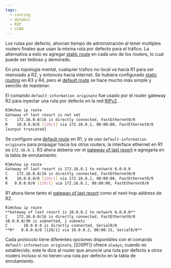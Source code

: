 ```yaml
---
tags:
  - routing
  - dynamic
  - RIP
  - CCNA
---
```


Los rutas por defecto, ahorran tiempo de administración al tener multiples routers finales que usan la misma ruta por defecto para el tráfico. La alternativa a esto es agregar [static route](static%20routing.md) en cada uno de los routers, lo cual puede ser tedioso y demorado. 

En una topologia mental, cualquier trafico no local va hacia R1 para ser reenviado a R2, y entonces hacia internet. Se hubiera configurado [static routing](static%20routing.md) en R3 y R4, pero el [default route](default%20routes%20for%20RIPv2.md) se hace mucho más simple y sencillo de mantener. 

El comando `default-information originate` fue usado por el router gateway R2 para inyectar una ruta por defecto en la red [RIPv2](RIP/RIPv2.md) .

``` bash
R3#show ip route
Gateway of last resort is not set
C    172.16.0.0/16 is directly connected, FastEthernet0/0
R    10.0.0.0/8 [120/1] via 172.16.0.1, 00:00:00, FastEthernet0/0
[output truncated]
```

Se configuro una [default route](default%20routes%20for%20RIPv2.md) en R1, y se uso `default-information originate` para propagar hacia los otros  routers, la interface ethernet en R1 es `172.16.0.1`.
R3 ahora deberia ver el [gateway of last resort](gateway%20of%20last%20resort.md) e agregarla en la tabla de enrutamiento.

``` bash
R3#show ip route
Gateway of last resort is 172.16.0.1 to network 0.0.0.0
C    172.16.0.0/16 is directly connected, FastEthernet0/0
R    10.0.0.0/8 [120/1] via 172.16.0.1, 00:00:00, FastEthernet0/0
R   0.0.0.0/0 [120/1] via 172.16.0.1, 00:00:00, FastEthernet0/0
```


R1 ahora tiene tanto el [gateway of last resort](gateway%20of%20last%20resort.md) como el next-hop address de R2.

```
R1#show ip route
**Gateway of last resort is 10.0.0.2 to network 0.0.0.0**
C    172.16.0.0/16 is directly connected, FastEthernet0/0
10.0.0.0/30 is subnetted, 1 subnets
C       10.0.0.0 is directly connected, Serial0/0
**R*   0.0.0.0/0 [120/1] via 10.0.0.2, 00:00:15, Serial0/0**
```

Cada protocolo tiene diferentes opciones disponibles con el comando `default-information originate`, [[OSPF]]  ofrece `always`, cuando es establecido, este le dice al router que anuncie una ruta por defecto a otros routers incluso si no tienen una ruta por defecto en la tabla de enrutamiento. 